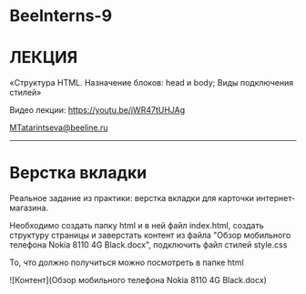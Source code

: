 # BeeInterns-9

# ЛЕКЦИЯ
«Структура HTML. Назначение блоков: head и body; Виды подключения стилей»

Видео лекции:
https://youtu.be/jWR47tUHJAg

MTatarintseva@beeline.ru
______________________

# Верстка вкладки
Реальное задание из практики: верстка вкладки для карточки интернет-магазина.

Необходимо создать папку html и в ней файл index.html, создать структуру страницы и заверстать контент
из файла "Обзор мобильного телефона Nokia 8110 4G Black.docx", подключить файл стилей style.css

То, что должно получиться можно посмотреть в папке html


![Контент](Обзор мобильного телефона Nokia 8110 4G Black.docx)
